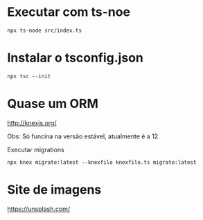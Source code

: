 
# Executar com ts-noe

    npx ts-node src/index.ts

# Instalar o tsconfig.json
        
    npx tsc --init

# Quase um ORM

http://knexjs.org/

Obs: Só funcina na versão estável, atualmente é a 12

Executar migrations

    npx knex migrate:latest --knexfile knexfile.ts migrate:latest

# Site de imagens

https://unsplash.com/